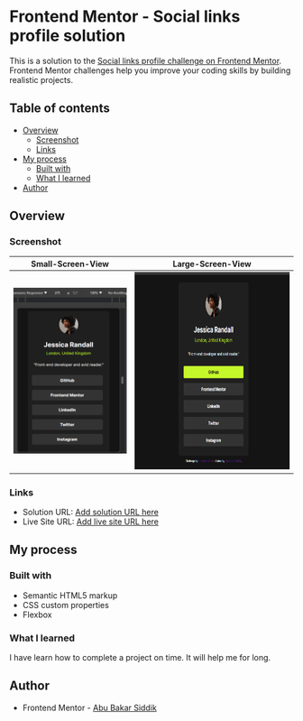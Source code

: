 # Frontend Mentor - Social links profile solution

This is a solution to the [Social links profile challenge on Frontend Mentor](https://www.frontendmentor.io/challenges/social-links-profile-UG32l9m6dQ). Frontend Mentor challenges help you improve your coding skills by building realistic projects.

## Table of contents

- [Overview](#overview)
  - [Screenshot](#screenshot)
  - [Links](#links)
- [My process](#my-process)
  - [Built with](#built-with)
  - [What I learned](#what-i-learned)
- [Author](#author)

## Overview

### Screenshot

|                  Small-Screen-View                   |                          Large-Screen-View                          |
| :--------------------------------------------------: | :-----------------------------------------------------------------: |
| <img src="./screenshots/Mobile1.png" width="250px"/> | <img src="./screenshots/Desktop.png" width="350px" height="350px"/> |

### Links

- Solution URL: [Add solution URL here](https://your-solution-url.com)
- Live Site URL: [Add live site URL here](https://your-live-site-url.com)

## My process

### Built with

- Semantic HTML5 markup
- CSS custom properties
- Flexbox

### What I learned

I have learn how to complete a project on time. It will help me for long.

## Author

- Frontend Mentor - [Abu Bakar Siddik](https://www.frontendmentor.io/profile/ABU-BAKAR-S)

